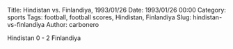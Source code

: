 Title: Hindistan vs. Finlandiya, 1993/01/26
Date: 1993/01/26 00:00
Category: sports
Tags: football, football scores, Hindistan, Finlandiya
Slug: hindistan-vs-finlandiya
Author: carbonero


Hindistan 0 - 2 Finlandiya
